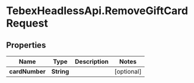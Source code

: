 # TebexHeadlessApi.RemoveGiftCardRequest

## Properties

Name | Type | Description | Notes
------------ | ------------- | ------------- | -------------
**cardNumber** | **String** |  | [optional] 


